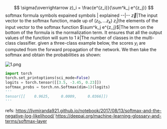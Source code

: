 $$ \sigma(\overrightarrow z)_i = \frac{e^{z_i}}{\sum^k_j e^{z_j}} $$
softmax formula symbols expained
symbols | explained
--|--
$\overrightarrow z$|The input vector to the softmax function, made up of ($z_0, ... z_k$)
$z_i$|the elements of the input vector to the softmax function
$\sum^k_j e^{z_j}$|The term on the bottom of the formula is the normalization term. It ensures that all the output values of the function will sum to 1
$k$|The number of classes in the multi-class classifier.
given a three-class example below, the scores $y_i$ are computed from the forward propagation of the network. We then take the softmax and obtain the probabilities as shown:

![1.png](1.png)


```python
import torch
torch.set_printoptions(sci_mode=False)
logits = torch.tensor([[3.5, -3.45, 0.23]])
softmax_probs = torch.nn.Softmax(dim=1)(logits)
'''
tensor([[    0.9625,     0.0009,     0.0366]])
'''
```


refs:
https://ljvmiranda921.github.io/notebook/2017/08/13/softmax-and-the-negative-log-likelihood/
https://deepai.org/machine-learning-glossary-and-terms/softmax-layer